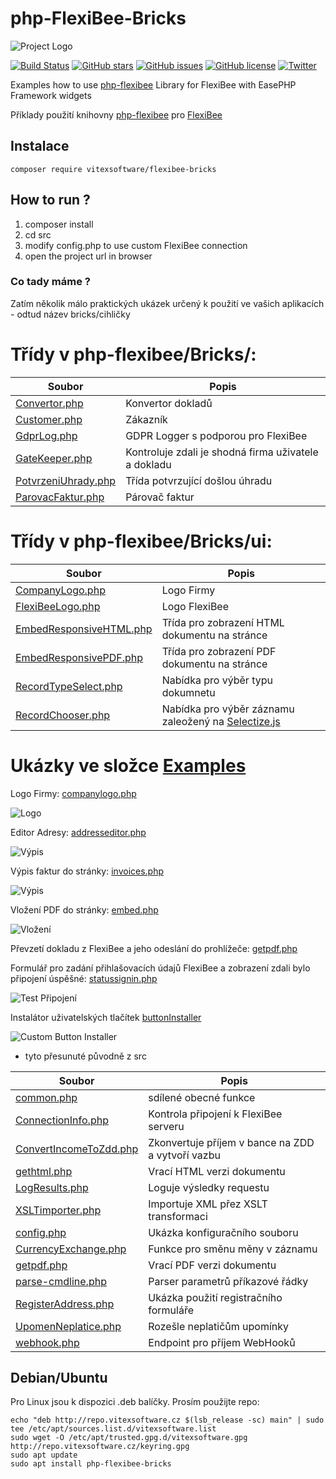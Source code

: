 # php-FlexiBee-Bricks
![Project Logo](https://raw.githubusercontent.com/VitexSoftware/php-flexibee-bricks/master/project-logo.png "Project Logo")

[![Build Status](https://travis-ci.org/VitexSoftware/php-flexibee-bricks.svg?branch=master)](https://travis-ci.org/VitexSoftware/php-flexibee-bricks)
[![GitHub stars](https://img.shields.io/github/stars/VitexSoftware/php-flexibee-bricks.svg)](https://github.com/VitexSoftware/php-flexibee-bricks/stargazers)
[![GitHub issues](https://img.shields.io/github/issues/VitexSoftware/php-flexibee-bricks.svg)](https://github.com/VitexSoftware/php-flexibee-bricks/issues)
[![GitHub license](https://img.shields.io/github/license/VitexSoftware/php-flexibee-bricks.svg)](https://github.com/VitexSoftware/php-flexibee-bricks/blob/master/LICENSE)
[![Twitter](https://img.shields.io/twitter/url/https/github.com/VitexSoftware/php-flexibee-bricks.svg?style=social)](https://twitter.com/intent/tweet?text=Wow:&url=https%3A%2F%2Fgithub.com%2FVitexSoftware%2Fphp-flexibee-bricks)

Examples how to use [php-flexibee](https://github.com/Spoje-NET/php-flexibee) Library for FlexiBee with EasePHP Framework widgets

Příklady použití knihovny [php-flexibee](https://github.com/Spoje-NET/php-flexibee) pro [FlexiBee](https://flexibee.eu/)


Instalace
----------

    composer require vitexsoftware/flexibee-bricks




How to run ?
------------

1) composer install
2) cd src
3) modify config.php to use custom FlexiBee connection
4) open the project url in browser


### Co tady máme ?

Zatím několik málo praktických ukázek určený k použití ve vašich aplikacích - odtud název bricks/cihličky

# Třídy v php-flexibee/Bricks/:

| Soubor                                                          | Popis                                 |
| --------------------------------------------------------------- | --------------------------------------|
| [Convertor.php](src/php-flexibee/Bricks/Convertor.php)          | Konvertor dokladů
| [Customer.php](src/php-flexibee/Bricks/Customer.php)            | Zákazník
| [GdprLog.php](src/php-flexibee/Bricks/GdprLog.php)              | GDPR Logger s podporou pro FlexiBee
| [GateKeeper.php](src/php-flexibee/Bricks/GateKeeper.php)        | Kontroluje zdali je shodná firma uživatele a dokladu
| [PotvrzeniUhrady.php](src/php-flexibee/Bricks/HookReciever.php) | Třída potvrzující došlou úhradu
| [ParovacFaktur.php](src/php-flexibee/Bricks/ParovacFaktur.php)  | Párovač faktur

# Třídy v php-flexibee/Bricks/ui:

| Soubor                                                        | Popis                                 |
| ------------------------------------------------------------- | --------------------------------------|
| [CompanyLogo.php](src/php-flexibee/Bricks/ui/CompanyLogo.php)   | Logo Firmy
| [FlexiBeeLogo.php](src/php-flexibee/Bricks/ui/FlexiBeeLogo.php) | Logo FlexiBee
| [EmbedResponsiveHTML.php](src/php-flexibee/Bricks/ui/EmbedResponsiveHTML.php)| Třída pro zobrazení HTML dokumentu na stránce 
| [EmbedResponsivePDF.php](src/php-flexibee/Bricks/ui/EmbedResponsivePDF.php)  | Třída pro zobrazení PDF dokumentu na stránce 
| [RecordTypeSelect.php](src/php-flexibee/Bricks/ui/RecordTypeSelect.php)      | Nabídka pro výběr typu dokumnetu 
| [RecordChooser.php](src/php-flexibee/Bricks/ui/RecordChooser.php)            | Nabídka pro výběr záznamu zaleožený na [Selectize.js](https://selectize.github.io/selectize.js/)


Ukázky ve složce [Examples](Examples)
=====================================

Logo Firmy: [companylogo.php](Examples/companylogo.php)

![Logo](https://raw.githubusercontent.com/VitexSoftware/php-flexibee-bricks/master/Examples/companylogo.png)

Editor Adresy: [addresseditor.php](Examples/addresseditor.php)

![Výpis](https://raw.githubusercontent.com/VitexSoftware/php-flexibee-bricks/master/Examples/addresseditor.png)

Výpis faktur do stránky: [invoices.php](Examples/invoices.php)

![Výpis](https://raw.githubusercontent.com/VitexSoftware/php-flexibee-bricks/master/Examples/invoices.png)

Vložení PDF do stránky: [embed.php](Examples/embed.php)

![Vložení](https://raw.githubusercontent.com/VitexSoftware/php-flexibee-bricks/master/Examples/embed.png)

Převzetí dokladu z FlexiBee a jeho odeslání do prohlížeče: [getpdf.php](Examples/getpdf.php)

Formulář pro zadání přihlašovacích údajů FlexiBee a zobrazení zdali bylo připojení úspěšné: [statussignin.php](Examples/statussignin.php)

![Test Připojení](https://raw.githubusercontent.com/VitexSoftware/php-flexibee-bricks/master/Examples/statussignin.png)


Instalátor uživatelských tlačítek [buttonInstaller](src/buttonInstaller.php)

![Custom Button Installer](https://raw.githubusercontent.com/VitexSoftware/php-flexibee-bricks/master/Examples/buttoninstaller.png)

+ tyto přesunuté původně z src

| Soubor                                                        | Popis                                 |
| ------------------------------------------------------------- | --------------------------------------|
| [common.php](Examples/common.php)                             | sdílené obecné funkce
| [ConnectionInfo.php](Examples/ConnectionInfo.php)             | Kontrola připojení k FlexiBee serveru   
| [ConvertIncomeToZdd.php](Examples/ConvertIncomeToZdd.php)     | Zkonvertuje příjem v bance na ZDD a vytvoří vazbu
| [gethtml.php](Examples/gethtml.php)                           | Vrací HTML verzi dokumentu 
| [LogResults.php](Examples/LogResults.php)                     | Loguje výsledky requestu      
| [XSLTimporter.php](Examples/XSLTimporter.php)                 | Importuje XML přez XSLT transformaci
| [config.php](Examples/config.php)                             | Ukázka konfiguračního souboru 
| [CurrencyExchange.php](Examples/CurrencyExchange.php)         | Funkce pro směnu měny v záznamu 
| [getpdf.php](Examples/getpdf.php)                             | Vrací PDF verzi dokumentu  
| [parse-cmdline.php](Examples/parse-cmdline.php)               | Parser parametrů příkazové řádky
| [RegisterAddress.php](Examples/RegisterAddress.php)           | Ukázka použití registračního formuláře
| [UpomenNeplatice.php](Examples/UpomenNeplatice.php)           | Rozešle neplatičům upomínky
| [webhook.php](Examples/webhook.php)                           | Endpoint pro příjem WebHooků



Debian/Ubuntu
-------------

Pro Linux jsou k dispozici .deb balíčky. Prosím použijte repo:


    echo "deb http://repo.vitexsoftware.cz $(lsb_release -sc) main" | sudo tee /etc/apt/sources.list.d/vitexsoftware.list
    sudo wget -O /etc/apt/trusted.gpg.d/vitexsoftware.gpg http://repo.vitexsoftware.cz/keyring.gpg
    sudo apt update
    sudo apt install php-flexibee-bricks
